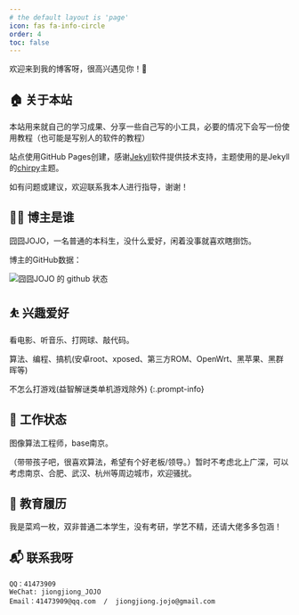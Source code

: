```yaml
---
# the default layout is 'page'
icon: fas fa-info-circle
order: 4
toc: false
---
```

欢迎来到我的博客呀，很高兴遇见你！🤝

## 🏠 关于本站

本站用来就自己的学习成果、分享一些自己写的小工具，必要的情况下会写一份使用教程（也可能是写别人的软件的教程）

站点使用GitHub Pages创建，感谢[Jekyll](https://jekyllrb.com/)软件提供技术支持，主题使用的是Jekyll的[chirpy](https://github.com/cotes2020/jekyll-theme-chirpy)主题。

如有问题或建议，欢迎联系我本人进行指导，谢谢！

## 👨‍💻 博主是谁

囧囧JOJO，一名普通的本科生，没什么爱好，闲着没事就喜欢瞎捯饬。

博主的GitHub数据：

![囧囧JOJO 的 github 状态](https://github-readme-stats-one-bice.vercel.app/api?username=jiongjiongJOJO&show_icons=true&count_private=true&locale=cn)

## ⛹ 兴趣爱好

看电影、听音乐、打网球、敲代码。

算法、编程、搞机(安卓root、xposed、第三方ROM、OpenWrt、黑苹果、黑群晖等)

不怎么打游戏(益智解谜类单机游戏除外) 
{:.prompt-info}

## 🔭 工作状态

图像算法工程师，base南京。

（带带孩子吧，很喜欢算法，希望有个好老板/领导。）暂时不考虑北上广深，可以考虑南京、合肥、武汉、杭州等周边城市，欢迎骚扰。

## 🌱 教育履历

我是菜鸡一枚，双非普通二本学生，没有考研，学艺不精，还请大佬多多包涵！

## 📬 联系我呀

```
QQ：41473909
WeChat: jiongjiong_JOJO
Email：41473909@qq.com  /  jiongjiong.jojo@gmail.com
```